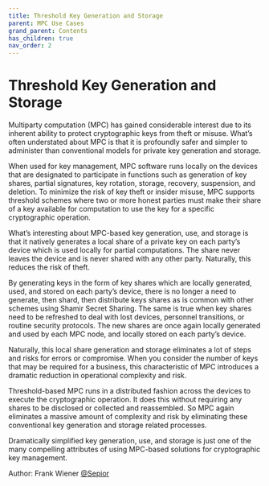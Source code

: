```yaml
---
title: Threshold Key Generation and Storage
parent: MPC Use Cases
grand_parent: Contents
has_children: true
nav_order: 2
---
```


# Threshold Key Generation and Storage


Multiparty computation (MPC) has gained considerable interest due to its inherent ability to protect cryptographic keys from theft or misuse. What’s often understated about MPC is that it is profoundly safer and simpler to administer than conventional models for private key generation and storage.

When used for key management, MPC software runs locally on the devices that are designated to participate in functions such as generation of key shares, partial signatures, key rotation, storage, recovery, suspension, and deletion. To minimize the risk of key theft or insider misuse, MPC supports threshold schemes where two or more honest parties must make their share of a key available for computation to use the key for a specific cryptographic operation.

What’s interesting about MPC-based key generation, use, and storage is that it natively generates a local share of a private key on each party’s device which is used locally for partial computations. The share never leaves the device and is never shared with any other party. Naturally, this reduces the risk of theft.

By generating keys in the form of key shares which are locally generated, used, and stored on each party’s device, there is no longer a need to generate, then shard, then distribute keys shares as is common with other schemes using Shamir Secret Sharing. The same is true when key shares need to be refreshed to deal with lost devices, personnel transitions, or routine security protocols. The new shares are once again locally generated and used by each MPC node, and locally stored on each party’s device.

Naturally, this local share generation and storage eliminates a lot of steps and risks for errors or compromise. When you consider the number of keys that may be required for a business, this characteristic of MPC introduces a dramatic reduction in operational complexity and risk.

Threshold-based MPC runs in a distributed fashion across the devices to execute the cryptographic operation. It does this without requiring any shares to be disclosed or collected and reassembled. So MPC again eliminates a massive amount of complexity and risk by eliminating these conventional key generation and storage related processes.

Dramatically simplified key generation, use, and storage is just one of the many compelling attributes of using MPC-based solutions for cryptographic key management.

Author: Frank Wiener [@Sepior](sepior.md)